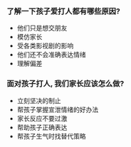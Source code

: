 ### 了解一下孩子爱打人都有哪些原因?
- 他们只是想交朋友
- 模仿家长
- 受各类影视剧的影响
- 他们还不会准确表达情绪
- 理解偏差

### 面对孩子打人, 我们家长应该怎么做?
- 立刻坚决的制止
- 帮孩子掌握宣泄情绪的好办法
- 家长反应不要过激
- 帮助孩子正确表达
- 帮孩子生气时找替代策略